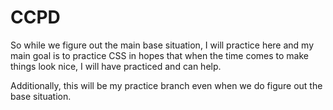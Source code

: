# CCPD

So while we figure out the main base situation, I will practice here and my main goal is to practice CSS in hopes that when the time comes to make things look nice, I will have practiced and can help.

Additionally, this will be my practice branch even when we do figure out the base situation.